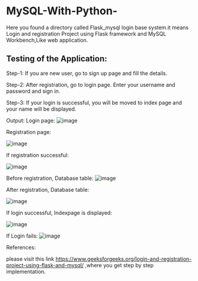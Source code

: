 # MySQL-With-Python-

Here you found a directory called Flask_mysql login base system.it means Login and registration Project using Flask framework and MySQL Workbench,Like web application.

## Testing of the Application:

Step-1: If you are new user, go to sign up page and fill the details.

Step-2: After registration, go to login page. Enter your username and password and sign in.

Step-3: If your login is successful, you will be moved to index page and your name will be displayed.

Output:
Login page:
![image](https://user-images.githubusercontent.com/76062756/139819432-acdcac97-f9f9-47b9-b027-177c3787b406.png)



Registration page:

![image](https://user-images.githubusercontent.com/76062756/139819470-ca778012-d581-4d7b-a636-036f33a00411.png)

If registration successful:

![image](https://user-images.githubusercontent.com/76062756/139819533-d6bef868-6ed5-4b49-bbb1-eb2268d696ff.png)

Before registration, Database table:
![image](https://user-images.githubusercontent.com/76062756/139819588-8d849303-c1c3-4085-8dc8-1477c2d8ee6c.png)


After registration, Database table:

![image](https://user-images.githubusercontent.com/76062756/139819716-3e211e6d-90d9-4edb-9cb3-0a11931dcc10.png)

If login successful, Indexpage is displayed:

![image](https://user-images.githubusercontent.com/76062756/139820208-1f3ea44f-0d10-4f38-b846-0a0b142fc1e9.png)


If Login fails:
![image](https://user-images.githubusercontent.com/76062756/139820380-2ec26b11-59a8-4c2d-bcbd-05b9869416fb.png)


References:

please visit this link https://www.geeksforgeeks.org/login-and-registration-project-using-flask-and-mysql/ ,where you get step by step implementation.


